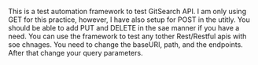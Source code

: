 This is a test automation framework to test GitSearch API. I am only using GET for this practice, however, I have also setup for POST in the utitly. You should be able to add PUT and DELETE in the sae manner if you have a need. You can use the framework to test any tother Rest/Restful apis with soe chnages. You need to change the baseURI, path, and the endpoints. After that change your query parameters.
